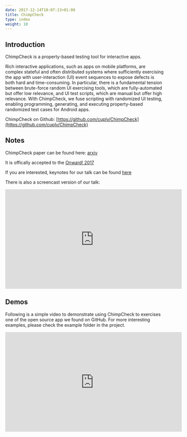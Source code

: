 ```yaml
---
date: 2017-12-14T10:07:13+01:00
title: ChimpCheck
type: index
weight: 10
---
```


## Introduction

ChimpCheck is a property-based testing tool for interactive apps.

Rich interactive applications, such as apps on mobile platforms, are complex stateful and often distributed systems where sufficiently exercising the app with user-interaction (UI) event sequences to expose defects is both hard and time-consuming. In particular, there is a fundamental tension between brute-force random UI exercising tools, which are fully-automated but offer low relevance, and UI test scripts, which are manual but offer high relevance. With ChimpCheck, we fuse scripting with randomized UI testing, enabling programming, generating, and executing property-based randomized test cases for Android apps.




ChimpCheck on Github: [https://github.com/cuplv/ChimpCheck](https://github.com/cuplv/ChimpCheck)


## Notes

ChimpCheck paper can be found here: [arxiv](https://arxiv.org/abs/1708.08613)

It is offically accepted to the [Onward! 2017](https://2017.onward-conference.org/track/onward-2017-Onward-Papers#event-overview)

If you are interested, keynotes for our talk can be found [here](./images/ChimpCheck_Onward_Talk_Peilun.key)

There is also a screencast version of our talk:


<iframe width="560" height="315" src="https://www.youtube.com/embed/XRjtMEU3mAE" frameborder="0" allow="accelerometer; autoplay; encrypted-media; gyroscope; picture-in-picture" allowfullscreen></iframe>

## Demos

Following is a simple video to demonstrate using ChimpCheck to exercises one of the open source app we found on GitHub. For more interesting examples, please check the example folder in the project.

<iframe width="560" height="315" src="https://www.youtube.com/embed/pG41WLBFBQo" frameborder="0" allow="accelerometer; autoplay; encrypted-media; gyroscope; picture-in-picture" allowfullscreen></iframe>


 